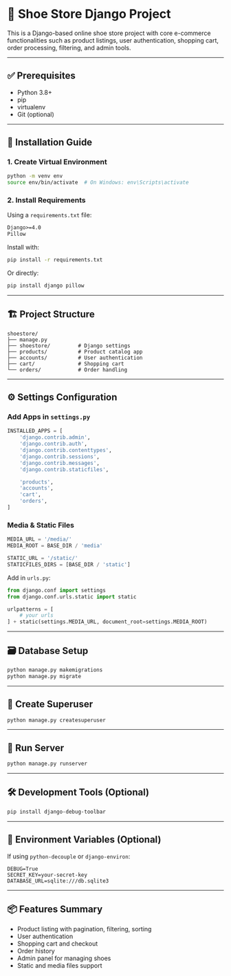 # 🛒 Shoe Store Django Project

This is a Django-based online shoe store project with core e-commerce functionalities such as product listings, user authentication, shopping cart, order processing, filtering, and admin tools.

---

## ✅ Prerequisites

- Python 3.8+
- pip
- virtualenv
- Git (optional)

---

## 🧪 Installation Guide

### 1. Create Virtual Environment

```bash
python -m venv env
source env/bin/activate  # On Windows: env\Scripts\activate
```

### 2. Install Requirements

Using a `requirements.txt` file:

```txt
Django>=4.0
Pillow
```

Install with:

```bash
pip install -r requirements.txt
```

Or directly:

```bash
pip install django pillow
```

---

## 🏗️ Project Structure

```
shoestore/
├── manage.py
├── shoestore/         # Django settings
├── products/          # Product catalog app
├── accounts/          # User authentication
├── cart/              # Shopping cart
└── orders/            # Order handling
```

---

## ⚙️ Settings Configuration

### Add Apps in `settings.py`

```python
INSTALLED_APPS = [
    'django.contrib.admin',
    'django.contrib.auth',
    'django.contrib.contenttypes',
    'django.contrib.sessions',
    'django.contrib.messages',
    'django.contrib.staticfiles',

    'products',
    'accounts',
    'cart',
    'orders',
]
```

### Media & Static Files

```python
MEDIA_URL = '/media/'
MEDIA_ROOT = BASE_DIR / 'media'

STATIC_URL = '/static/'
STATICFILES_DIRS = [BASE_DIR / 'static']
```

Add in `urls.py`:

```python
from django.conf import settings
from django.conf.urls.static import static

urlpatterns = [
    # your urls
] + static(settings.MEDIA_URL, document_root=settings.MEDIA_ROOT)
```

---

## 🗃️ Database Setup

```bash
python manage.py makemigrations
python manage.py migrate
```

---

## 👤 Create Superuser

```bash
python manage.py createsuperuser
```

---

## 🚀 Run Server

```bash
python manage.py runserver
```

---

## 🛠️ Development Tools (Optional)

```bash
pip install django-debug-toolbar
```

---

## 🔐 Environment Variables (Optional)

If using `python-decouple` or `django-environ`:

```env
DEBUG=True
SECRET_KEY=your-secret-key
DATABASE_URL=sqlite:///db.sqlite3
```

---

## 📦 Features Summary

- Product listing with pagination, filtering, sorting
- User authentication
- Shopping cart and checkout
- Order history
- Admin panel for managing shoes
- Static and media files support
